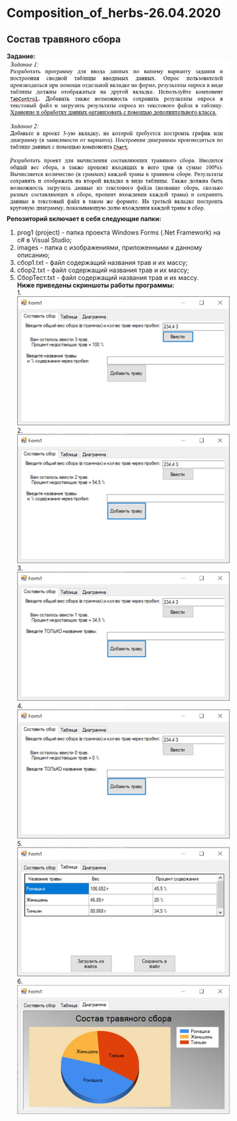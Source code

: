 # Composition_of_herbs-26.04.2020
## Состав травяного сбора
**Задание:**  
![task](https://github.com/d1den/Composition_of_herbs-26.04.2020/blob/master/images/task.JPG?raw=true "task")  
**Репозиторий включает в себя следующие папки:**  
1. prog1 (project) - папка проекта Windows Forms (.Net Framework) на c# в Visual Studio;
2. images - папка с изображениями, приложенными к данному описанию;  
3. сбор1.txt - файл содержащий названия трав и их массу; 
4. сбор2.txt - файл содержащий названия трав и их массу;  
5. СборТест.txt - файл содержащий названия трав и их массу.  
**Ниже приведены скриншоты работы программы:**  
1.![test1](https://github.com/d1den/Composition_of_herbs-26.04.2020/blob/master/images/test1.JPG?raw=true "test1")  
2.![test1](https://github.com/d1den/Composition_of_herbs-26.04.2020/blob/master/images/test2.JPG?raw=true "test2")  
3.![test1](https://github.com/d1den/Composition_of_herbs-26.04.2020/blob/master/images/test3.JPG?raw=true "test3")  
4.![test1](https://github.com/d1den/Composition_of_herbs-26.04.2020/blob/master/images/test4.JPG?raw=true "test4")  
5.![test1](https://github.com/d1den/Composition_of_herbs-26.04.2020/blob/master/images/test5.JPG?raw=true "test5")  
6.![test1](https://github.com/d1den/Composition_of_herbs-26.04.2020/blob/master/images/test6.JPG?raw=true "test6")  
